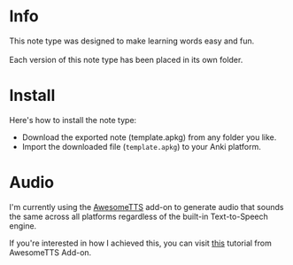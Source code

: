 # Info
This note type was designed to make learning words easy and fun.
<br>
<br>
Each version of this note type has been placed in its own folder.


# Install
Here's how to install the note type:
- Download the exported note (template.apkg) from any folder you like.
- Import the downloaded file (`template.apkg`) to your Anki platform.

# Audio
I'm currently using the [AwesomeTTS](https://ankiweb.net/shared/info/1436550454) add-on to generate audio that sounds the same across all platforms regardless of the built-in Text-to-Speech engine.

If you're interested in how I achieved this, you can visit [this](https://www.vocab.ai/tutorials/awesometts-batch-generation) tutorial from AwesomeTTS Add-on.

